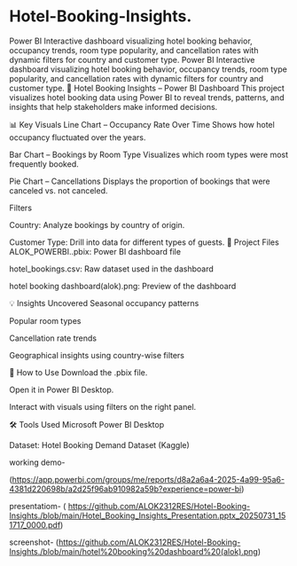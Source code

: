 # Hotel-Booking-Insights.
 Power BI Interactive dashboard visualizing hotel booking behavior, occupancy trends, room type popularity, and cancellation rates with dynamic filters for country and customer type.
Power BI Interactive dashboard visualizing hotel booking behavior, occupancy trends, room type popularity, and cancellation rates with dynamic filters for country and customer type.
🏨 Hotel Booking Insights – Power BI Dashboard
This project visualizes hotel booking data using Power BI to reveal trends, patterns, and insights that help stakeholders make informed decisions.

📊 Key Visuals
Line Chart – Occupancy Rate Over Time
Shows how hotel occupancy fluctuated over the years.

Bar Chart – Bookings by Room Type
Visualizes which room types were most frequently booked.

Pie Chart – Cancellations
Displays the proportion of bookings that were canceled vs. not canceled.

Filters

Country: Analyze bookings by country of origin.

Customer Type: Drill into data for different types of guests.
📁 Project Files
ALOK_POWERBI..pbix: Power BI dashboard file

hotel_bookings.csv: Raw dataset used in the dashboard

hotel booking dashboard(alok).png: Preview of the dashboard

💡 Insights Uncovered
Seasonal occupancy patterns

Popular room types

Cancellation rate trends

Geographical insights using country-wise filters

🚀 How to Use
Download the .pbix file.

Open it in Power BI Desktop.

Interact with visuals using filters on the right panel.

🛠️ Tools Used
Microsoft Power BI Desktop

Dataset: Hotel Booking Demand Dataset (Kaggle)

working demo-

(https://app.powerbi.com/groups/me/reports/d8a2a6a4-2025-4a99-95a6-4381d220698b/a2d25f96ab910982a59b?experience=power-bi)

presentatiom-
( https://github.com/ALOK2312RES/Hotel-Booking-Insights./blob/main/Hotel_Booking_Insights_Presentation.pptx_20250731_151717_0000.pdf)

screenshot-
(https://github.com/ALOK2312RES/Hotel-Booking-Insights./blob/main/hotel%20booking%20dashboard%20(alok).png)
